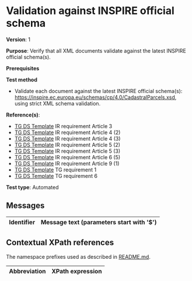 # Validation against INSPIRE official schema

**Version**: 1

**Purpose**: Verify that all XML documents validate against the latest INSPIRE official schema(s).

**Prerequisites**

**Test method**

* Validate each document against the latest INSPIRE official schema(s): https://inspire.ec.europa.eu/schemas/cp/4.0/CadastralParcels.xsd, using strict XML schema validation.

**Reference(s)**: 

* [TG DS Template](http://inspire.ec.europa.eu/id/ats/data/3.0rc3/schemas/README#ref_TG_DS_tmpl) IR requirement Article 3
* [TG DS Template](http://inspire.ec.europa.eu/id/ats/data/3.0rc3/schemas/README#ref_TG_DS_tmpl) IR requirement Article 4 (2)
* [TG DS Template](http://inspire.ec.europa.eu/id/ats/data/3.0rc3/schemas/README#ref_TG_DS_tmpl) IR requirement Article 4 (3)
* [TG DS Template](http://inspire.ec.europa.eu/id/ats/data/3.0rc3/schemas/README#ref_TG_DS_tmpl) IR requirement Article 5 (2)
* [TG DS Template](http://inspire.ec.europa.eu/id/ats/data/3.0rc3/schemas/README#ref_TG_DS_tmpl) IR requirement Article 5 (3)
* [TG DS Template](http://inspire.ec.europa.eu/id/ats/data/3.0rc3/schemas/README#ref_TG_DS_tmpl) IR requirement Article 6 (5)
* [TG DS Template](http://inspire.ec.europa.eu/id/ats/data/3.0rc3/schemas/README#ref_TG_DS_tmpl) IR requirement Article 9 (1)
* [TG DS Template](http://inspire.ec.europa.eu/id/ats/data/3.0rc3/schemas/README#ref_TG_DS_tmpl) TG requirement 1
* [TG DS Template](http://inspire.ec.europa.eu/id/ats/data/3.0rc3/schemas/README#ref_TG_DS_tmpl) TG requirement 6

**Test type**: Automated

## Messages

Identifier  |  Message text (parameters start with '$')
---------------------------------------------------------- | -------------------------------------------------------------------------


## Contextual XPath references

The namespace prefixes used as described in [README.md](README.md#namespaces).

Abbreviation                                               |  XPath expression
---------------------------------------------------------- | -------------------------------------------------------------------------
